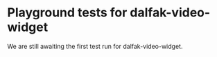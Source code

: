 # Playground tests for dalfak-video-widget
We are still awaiting the first test run for dalfak-video-widget.
